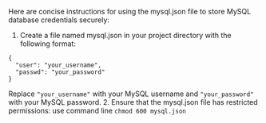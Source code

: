 Here are concise instructions for using the mysql.json file to store MySQL database credentials securely:
1. Create a file named mysql.json in your project directory with the following format:
```
{
  "user": "your_username",
  "passwd": "your_password"
}
```
Replace `"your_username"` with your MySQL username and `"your_password"` with your MySQL password.
2. Ensure that the mysql.json file has restricted permissions: use command line `chmod 600 mysql.json` 